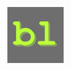 ![alt text](https://github.com/NachiketGadekar1/browserllama/blob/main/extension/assets/browserllama%20logo%20128.png?raw=true)
